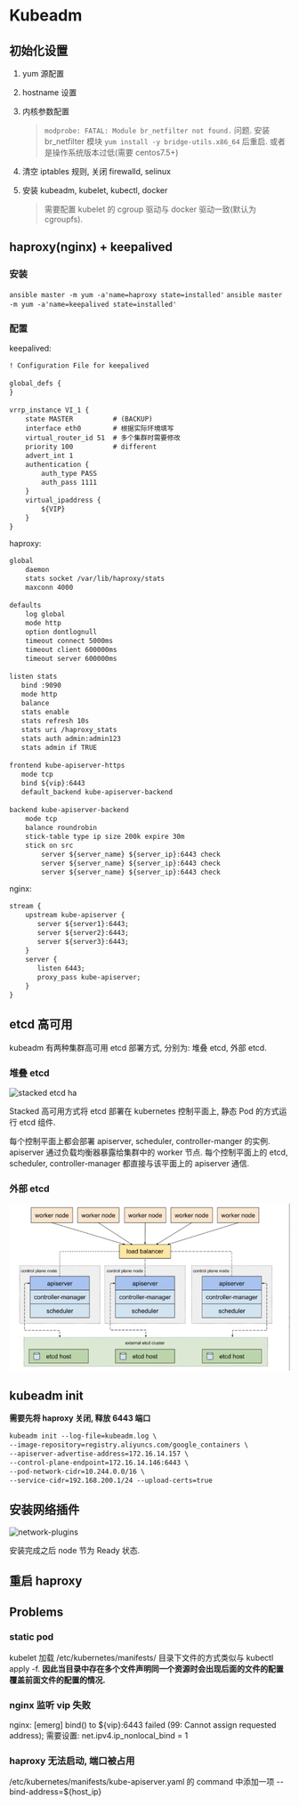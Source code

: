 # Kubeadm

## 初始化设置

1. yum 源配置

2. hostname 设置

3. 内核参数配置
   > `modprobe: FATAL: Module br_netfilter not found.` 问题.
   > 安装 br_netfilter 模块 `yum install -y bridge-utils.x86_64` 后重启.
   > 或者是操作系统版本过低(需要 centos7.5+)

4. 清空 iptables 规则, 关闭 firewalld, selinux

5. 安装 kubeadm, kubelet, kubectl, docker
   > 需要配置 kubelet 的 cgroup 驱动与 docker 驱动一致(默认为 cgroupfs).

## haproxy(nginx) + keepalived

### 安装

`ansible master -m yum -a'name=haproxy state=installed'`
`ansible master -m yum -a'name=keepalived state=installed'`

### 配置

keepalived:

```shell
! Configuration File for keepalived

global_defs {
}

vrrp_instance VI_1 {
    state MASTER          # (BACKUP)
    interface eth0        # 根据实际环境填写
    virtual_router_id 51  # 多个集群时需要修改
    priority 100          # different
    advert_int 1
    authentication {
        auth_type PASS
        auth_pass 1111
    }
    virtual_ipaddress {
        ${VIP}
    }
}
```

haproxy:

```shell
global
    daemon
    stats socket /var/lib/haproxy/stats
    maxconn 4000

defaults
    log global
    mode http
    option dontlognull
    timeout connect 5000ms
    timeout client 600000ms
    timeout server 600000ms

listen stats
   bind :9090
   mode http
   balance
   stats enable
   stats refresh 10s
   stats uri /haproxy_stats
   stats auth admin:admin123
   stats admin if TRUE

frontend kube-apiserver-https
   mode tcp
   bind ${vip}:6443
   default_backend kube-apiserver-backend

backend kube-apiserver-backend
    mode tcp
    balance roundrobin
    stick-table type ip size 200k expire 30m
    stick on src
        server ${server_name} ${server_ip}:6443 check
        server ${server_name} ${server_ip}:6443 check
        server ${server_name} ${server_ip}:6443 check
```

nginx:

```nginx
stream {
    upstream kube-apiserver {
       server ${server1}:6443;
       server ${server2}:6443;
       server ${server3}:6443;
    }
    server {
       listen 6443;
       proxy_pass kube-apiserver;
    }
}
```

## etcd 高可用

kubeadm 有两种集群高可用 etcd 部署方式, 分别为: 堆叠 etcd, 外部 etcd.

### 堆叠 etcd

![stacked etcd ha](./iamges/ha_stacked.png)

Stacked 高可用方式将 etcd 部署在 kubernetes 控制平面上, 静态 Pod 的方式运行 etcd 组件.

每个控制平面上都会部署 apiserver, scheduler, controller-manger 的实例. apiserver 通过负载均衡器暴露给集群中的 worker 节点.
每个控制平面上的 etcd, scheduler, controller-manager 都直接与该平面上的 apiserver 通信.


### 外部 etcd

![external etcd ha](./images/ha_external.png)

## kubeadm init

**需要先将 haproxy 关闭, 释放 6443 端口**

```shell
kubeadm init --log-file=kubeadm.log \
--image-repository=registry.aliyuncs.com/google_containers \
--apiserver-advertise-address=172.16.14.157 \
--control-plane-endpoint=172.16.14.146:6443 \
--pod-network-cidr=10.244.0.0/16 \
--service-cidr=192.168.200.1/24 --upload-certs=true
```

## 安装网络插件

![network-plugins](https://kubernetes.io/docs/concepts/cluster-administration/networking/)

安装完成之后 node 节为 Ready 状态.

## 重启 haproxy

## Problems

### static pod

kubelet 加载 /etc/kubernetes/manifests/ 目录下文件的方式类似与 kubectl apply -f.
**因此当目录中存在多个文件声明同一个资源时会出现后面的文件的配置覆盖前面文件的配置的情况.**

### nginx 监听 vip 失败

nginx: [emerg] bind() to ${vip}:6443 failed (99: Cannot assign requested address);
需要设置: net.ipv4.ip_nonlocal_bind = 1

### haproxy 无法启动, 端口被占用

/etc/kubernetes/manifests/kube-apiserver.yaml 的 command 中添加一项 --bind-address=${host_ip}